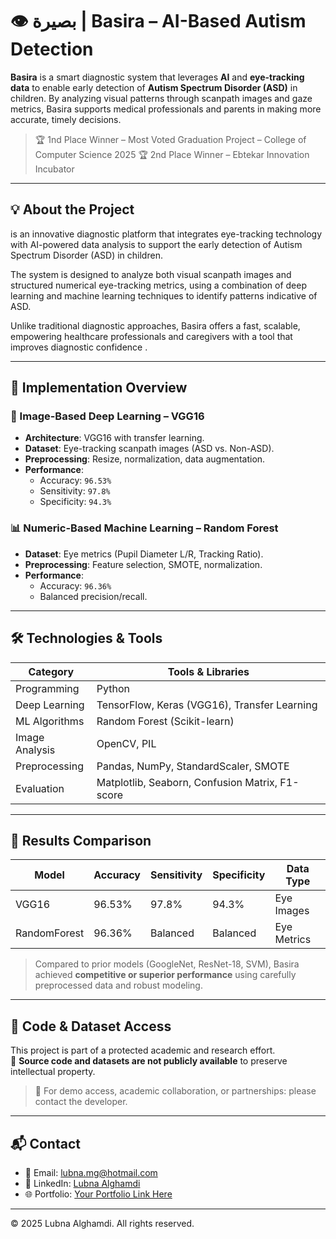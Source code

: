 # 👁️ بصيرة | Basira – AI-Based Autism Detection

**Basira** is a smart diagnostic system that leverages **AI** and **eye-tracking data** to enable early detection of **Autism Spectrum Disorder (ASD)** in children. By analyzing visual patterns through scanpath images and gaze metrics, Basira supports medical professionals and parents in making more accurate, timely decisions.

> 🏆 1nd Place Winner – Most Voted Graduation Project – College of Computer Science 2025
> 🏆 2nd Place Winner – Ebtekar Innovation Incubator  


---

## 💡 About the Project

 is an innovative diagnostic platform that integrates eye-tracking technology with AI-powered data analysis to support the early detection of Autism Spectrum Disorder (ASD) in children.

The system is designed to analyze both visual scanpath images and structured numerical eye-tracking metrics, using a combination of deep learning and machine learning techniques to identify patterns indicative of ASD.

Unlike traditional diagnostic approaches, Basira offers a fast, scalable, empowering healthcare professionals and caregivers with a tool that improves diagnostic confidence .

---

## 🧠 Implementation Overview

### 🔬 Image-Based Deep Learning – VGG16
- **Architecture**: VGG16 with transfer learning.
- **Dataset**: Eye-tracking scanpath images (ASD vs. Non-ASD).
- **Preprocessing**: Resize, normalization, data augmentation.
- **Performance**:
  - Accuracy: `96.53%`
  - Sensitivity: `97.8%`
  - Specificity: `94.3%`

### 📊 Numeric-Based Machine Learning – Random Forest
- **Dataset**: Eye metrics (Pupil Diameter L/R, Tracking Ratio).
- **Preprocessing**: Feature selection, SMOTE, normalization.
- **Performance**:
  - Accuracy: `96.36%`
  - Balanced precision/recall.

---

## 🛠️ Technologies & Tools

| Category       | Tools & Libraries                                             |
|----------------|--------------------------------------------------------------|
| Programming    | Python                                                       |
| Deep Learning  | TensorFlow, Keras (VGG16), Transfer Learning                 |
| ML Algorithms  | Random Forest (Scikit-learn)                                 |
| Image Analysis | OpenCV, PIL                                                  |
| Preprocessing  | Pandas, NumPy, StandardScaler, SMOTE                         |
| Evaluation     | Matplotlib, Seaborn, Confusion Matrix, F1-score              |

---

## 🔬 Results Comparison

| Model       | Accuracy | Sensitivity | Specificity | Data Type       |
|-------------|----------|-------------|-------------|-----------------|
| VGG16       | 96.53%   | 97.8%       | 94.3%       | Eye Images      |
| RandomForest| 96.36%   | Balanced    | Balanced    | Eye Metrics     |

> Compared to prior models (GoogleNet, ResNet-18, SVM), Basira achieved **competitive or superior performance** using carefully preprocessed data and robust modeling.

---

## 🔐 Code & Dataset Access

This project is part of a protected academic and research effort.  
📁 **Source code and datasets are not publicly available** to preserve intellectual property.

> 📩 For demo access, academic collaboration, or partnerships: please contact the developer.

---

## 📬 Contact

- 📧 Email: [lubna.mg@hotmail.com](mailto:lubna.mg@hotmail.com)  
- 💼 LinkedIn: [Lubna Alghamdi](https://www.linkedin.com/in/lubna-al-ghamdi-16150b29b)  
- 🌐 Portfolio: [Your Portfolio Link Here](https://yourportfolio.com)

---

© 2025 Lubna Alghamdi. All rights reserved.
